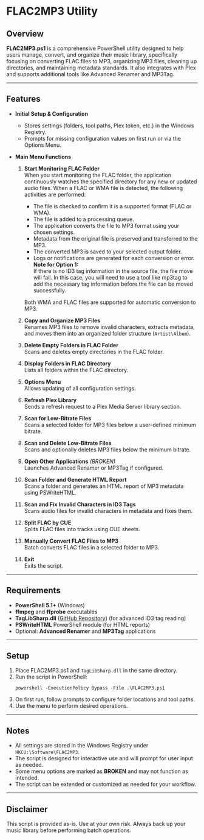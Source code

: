 # FLAC2MP3 Utility

## Overview

**FLAC2MP3.ps1** is a comprehensive PowerShell utility designed to help users manage, convert, and organize their music library, specifically focusing on converting FLAC files to MP3, organizing MP3 files, cleaning up directories, and maintaining metadata standards. It also integrates with Plex and supports additional tools like Advanced Renamer and MP3Tag.

---

## Features

- **Initial Setup & Configuration**
  - Stores settings (folders, tool paths, Plex token, etc.) in the Windows Registry.
  - Prompts for missing configuration values on first run or via the Options Menu.

- **Main Menu Functions**
  1. **Start Monitoring FLAC Folder**  
     When you start monitoring the FLAC folder, the application continuously watches the specified directory for any new or updated audio files. When a FLAC or WMA file is detected, the following activities are performed:

     - The file is checked to confirm it is a supported format (FLAC or WMA).
     - The file is added to a processing queue.
     - The application converts the file to MP3 format using your chosen settings.
     - Metadata from the original file is preserved and transferred to the MP3.
     - The converted MP3 is saved to your selected output folder.
     - Logs or notifications are generated for each conversion or error.
**Note for Option 1:**  
If there is no ID3 tag information in the source file, the file move will fail. In this case, you will need to use a tool like mp3tag to add the necessary tag information before the file can be moved successfully.

     Both WMA and FLAC files are supported for automatic conversion to MP3.
  2. **Copy and Organize MP3 Files**  
     Renames MP3 files to remove invalid characters, extracts metadata, and moves them into an organized folder structure (`Artist\Album`).
  3. **Delete Empty Folders in FLAC Folder**  
     Scans and deletes empty directories in the FLAC folder.
  4. **Display Folders in FLAC Directory**  
     Lists all folders within the FLAC directory.
  5. **Options Menu**  
     Allows updating of all configuration settings.
  6. **Refresh Plex Library**  
     Sends a refresh request to a Plex Media Server library section.
  7. **Scan for Low-Bitrate Files**  
     Scans a selected folder for MP3 files below a user-defined minimum bitrate.
  8. **Scan and Delete Low-Bitrate Files**  
     Scans and optionally deletes MP3 files below the minimum bitrate.
  9. **Open Other Applications** *(BROKEN)*  
     Launches Advanced Renamer or MP3Tag if configured.
  10. **Scan Folder and Generate HTML Report**  
      Scans a folder and generates an HTML report of MP3 metadata using PSWriteHTML.
  11. **Scan and Fix Invalid Characters in ID3 Tags**  
      Scans audio files for invalid characters in metadata and fixes them.
  12. **Split FLAC by CUE**  
      Splits FLAC files into tracks using CUE sheets.
  13. **Manually Convert FLAC Files to MP3**  
      Batch converts FLAC files in a selected folder to MP3.
  99. **Exit**  
      Exits the script.

---

## Requirements

- **PowerShell 5.1+** (Windows)
- **ffmpeg** and **ffprobe** executables
- **TagLibSharp.dll** ([GitHub Repository](https://github.com/mono/taglib-sharp)) (for advanced ID3 tag reading)
- **PSWriteHTML** PowerShell module (for HTML reports)
- Optional: **Advanced Renamer** and **MP3Tag** applications

---

## Setup

1. Place FLAC2MP3.ps1 and `TagLibSharp.dll` in the same directory.
2. Run the script in PowerShell:
   ```
   powershell -ExecutionPolicy Bypass -File .\FLAC2MP3.ps1
   ```
3. On first run, follow prompts to configure folder locations and tool paths.
4. Use the menu to perform desired operations.

---

## Notes

- All settings are stored in the Windows Registry under `HKCU:\Software\FLAC2MP3`.
- The script is designed for interactive use and will prompt for user input as needed.
- Some menu options are marked as **BROKEN** and may not function as intended.
- The script can be extended or customized as needed for your workflow.

---

## Disclaimer

This script is provided as-is. Use at your own risk. Always back up your music library before performing batch operations.

